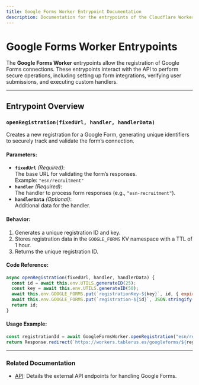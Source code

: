 ```yaml
---
title: Google Forms Worker Entrypoint Documentation
description: Documentation for the entrypoints of the Cloudflare Worker  that handles interactions with Google Forms.
---
```


# Google Forms Worker Entrypoints

The **Google Forms Worker** entrypoints allow the registration of Google Forms connections. These entrypoints interact with the API to perform secure operations, including setting up form integrations, verifying user submissions, and executing custom handlers.

---

## **Entrypoint Overview**

### **`openRegistration(fixedUrl, handler, handlerData)`**
Creates a new registration for a Google Form, generating unique identifiers to securely track and validate the form’s connection.

#### **Parameters**:
- **`fixedUrl`** *(Required)*:  
  The base URL for validating the form’s responses.  
  Example: `"esn/recruitment"`
- **`handler`** *(Required)*:  
  The handler to process form responses (e.g., `"esn-recruitment"`).
- **`handlerData`** *(Optional)*:  
  Additional data for the handler.

#### **Behavior**:
1. Generates a unique registration ID and key.
2. Stores registration data in the `GOOGLE_FORMS` KV namespace with a TTL of 1 hour.
3. Returns the unique registration ID.

#### **Code Reference**:
```javascript
async openRegistration(fixedUrl, handler, handlerData) {
  const id = await this.env.UTILS.generateID(25);
  const key = await this.env.UTILS.generateID(50);
  await this.env.GOOGLE_FORMS.put(`registrationKey-${key}`, id, { expirationTtl: 3600 });
  await this.env.GOOGLE_FORMS.put(`registration-${id}`, JSON.stringify({ fixedUrl, handler, handlerData, key }), { expirationTtl: 3600 });
  return id;
}
```

#### **Usage Example**:
```javascript
const registrationId = await GoogleFormsWorker.openRegistration("esn/recruitment", "esn-recruitment", { id: "test" });
return Response.redirect(`https://workers.tablerus.es/googleforms/${registrationId}`);
```

---

### **Related Documentation**
- [API](./api): Details the external API endpoints for handling Google Forms.

